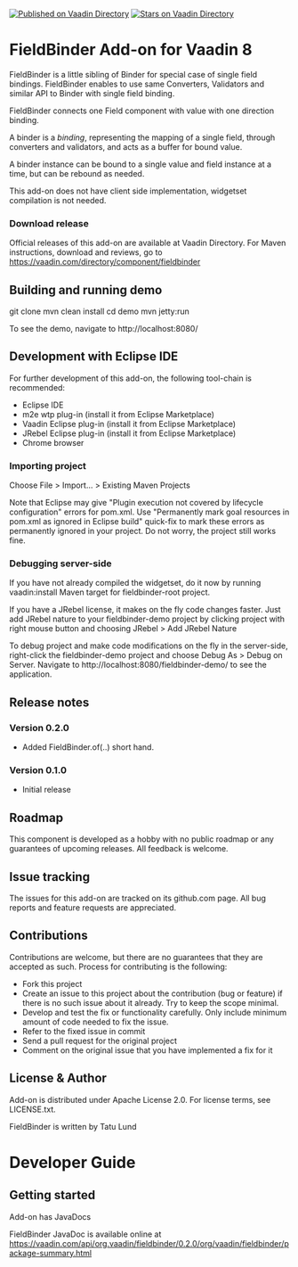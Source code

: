 [![Published on Vaadin  Directory](https://img.shields.io/badge/Vaadin%20Directory-published-00b4f0.svg)](https://vaadin.com/directory/component/fieldbinder)
[![Stars on Vaadin Directory](https://img.shields.io/vaadin-directory/star/fieldbinder.svg)](https://vaadin.com/directory/component/fieldbinder)

# FieldBinder Add-on for Vaadin 8

FieldBinder is a little sibling of Binder for special case of single
field bindings. FieldBinder enables to use same Converters, Validators and
similar API to Binder with single field binding.

FieldBinder connects one Field component with value with one direction binding. 

A binder is a <i>binding</i>, representing the mapping of a single field,
through converters and validators, and acts as a buffer for bound value. 

A binder instance can be bound to a single value and field instance at a time,
but can be rebound as needed.

This add-on does not have client side implementation, widgetset compilation
is not needed.

### Download release

Official releases of this add-on are available at Vaadin Directory. For Maven instructions, download and reviews, go to https://vaadin.com/directory/component/fieldbinder

## Building and running demo

git clone <url of the FieldBinder repository>
mvn clean install
cd demo
mvn jetty:run

To see the demo, navigate to http://localhost:8080/

## Development with Eclipse IDE

For further development of this add-on, the following tool-chain is recommended:
- Eclipse IDE
- m2e wtp plug-in (install it from Eclipse Marketplace)
- Vaadin Eclipse plug-in (install it from Eclipse Marketplace)
- JRebel Eclipse plug-in (install it from Eclipse Marketplace)
- Chrome browser

### Importing project

Choose File > Import... > Existing Maven Projects

Note that Eclipse may give "Plugin execution not covered by lifecycle configuration" errors for pom.xml. Use "Permanently mark goal resources in pom.xml as ignored in Eclipse build" quick-fix to mark these errors as permanently ignored in your project. Do not worry, the project still works fine. 

### Debugging server-side

If you have not already compiled the widgetset, do it now by running vaadin:install Maven target for fieldbinder-root project.

If you have a JRebel license, it makes on the fly code changes faster. Just add JRebel nature to your fieldbinder-demo project by clicking project with right mouse button and choosing JRebel > Add JRebel Nature

To debug project and make code modifications on the fly in the server-side, right-click the fieldbinder-demo project and choose Debug As > Debug on Server. Navigate to http://localhost:8080/fieldbinder-demo/ to see the application.

## Release notes

### Version 0.2.0
- Added FieldBinder.of(..) short hand.

### Version 0.1.0
- Initial release

## Roadmap

This component is developed as a hobby with no public roadmap or any guarantees of upcoming releases. All feedback is welcome.  

## Issue tracking

The issues for this add-on are tracked on its github.com page. All bug reports and feature requests are appreciated. 

## Contributions

Contributions are welcome, but there are no guarantees that they are accepted as such. Process for contributing is the following:
- Fork this project
- Create an issue to this project about the contribution (bug or feature) if there is no such issue about it already. Try to keep the scope minimal.
- Develop and test the fix or functionality carefully. Only include minimum amount of code needed to fix the issue.
- Refer to the fixed issue in commit
- Send a pull request for the original project
- Comment on the original issue that you have implemented a fix for it

## License & Author

Add-on is distributed under Apache License 2.0. For license terms, see LICENSE.txt.

FieldBinder is written by Tatu Lund

# Developer Guide

## Getting started

Add-on has JavaDocs

FieldBinder JavaDoc is available online at https://vaadin.com/api/org.vaadin/fieldbinder/0.2.0/org/vaadin/fieldbinder/package-summary.html
